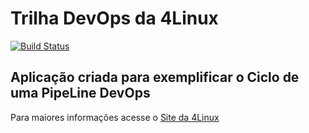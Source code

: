 # Trilha DevOps da 4Linux

<!-- Altere a Flag abaixo com sua URL do Travis -->
[![Build Status](https://www.travis-ci.com/Toiregor/DevOpsLab-HelloWorld.svg?branch=master)](https://www.travis-ci.com/Toiregor/DevOpsLab-HelloWorld)

## Aplicação criada para exemplificar o Ciclo de uma PipeLine DevOps


Para maiores informações acesse o [Site da 4Linux](https://www.4linux.com.br/cursos/devops)
